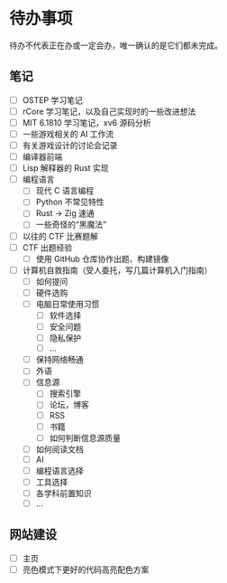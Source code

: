 # 待办事项

待办不代表正在办或一定会办，唯一确认的是它们都未完成。

## 笔记

- [ ] OSTEP 学习笔记
- [ ] rCore 学习笔记，以及自己实现时的一些改进想法
- [ ] MIT 6.1810 学习笔记，xv6 源码分析
- [ ] 一些游戏相关的 AI 工作流
- [ ] 有关游戏设计的讨论会记录
- [ ] 编译器前端
- [ ] Lisp 解释器的 Rust 实现
- [ ] 编程语言
    - [ ] 现代 C 语言编程
    - [ ] Python 不常见特性
    - [ ] Rust -> Zig 速通
    - [ ] 一些奇怪的“黑魔法”
- [ ] 以往的 CTF 比赛题解
- [ ] CTF 出题经验
    - [ ] 使用 GitHub 仓库协作出题、构建镜像
- [ ] 计算机自救指南（受人委托，写几篇计算机入门指南）
    - [ ] 如何提问
    - [ ] 硬件选购
    - [ ] 电脑日常使用习惯
        - [ ] 软件选择
        - [ ] 安全问题
        - [ ] 隐私保护
        - [ ] ...
    - [ ] 保持网络畅通
    - [ ] 外语
    - [ ] 信息源
        - [ ] 搜索引擎
        - [ ] 论坛，博客
        - [ ] RSS
        - [ ] 书籍
        - [ ] 如何判断信息源质量
    - [ ] 如何阅读文档
    - [ ] AI
    - [ ] 编程语言选择
    - [ ] 工具选择
    - [ ] 各学科前置知识
    - [ ] ...

## 网站建设

- [ ] 主页
- [ ] 亮色模式下更好的代码高亮配色方案
